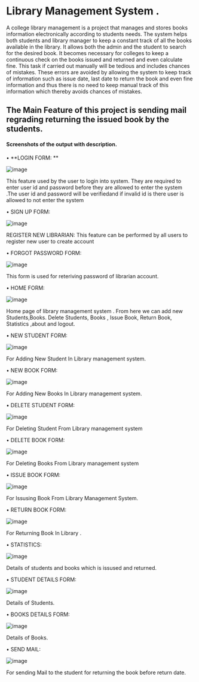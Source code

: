 # Library Management System .
A college library management is a project that manages and stores books information electronically according to students needs. The system helps both students and library manager to keep a constant track of all the books available in the library. It allows both the admin and the student to search for the desired book. It becomes necessary for colleges to keep a continuous check on the books issued and returned and even calculate fine. This task if carried out manually will be tedious and includes chances of mistakes. These errors are avoided by allowing the system to keep track of information such as issue date, last date to return the book and even fine information and thus there is no need to keep manual track of this information which thereby avoids chances of mistakes.


## The Main Feature of this project is sending mail regrading returning the issued book by the students.


#### Screenshots of the output with description.


• **LOGIN FORM: **

![image](https://user-images.githubusercontent.com/65438429/129848896-0bc081fe-980a-43a1-8325-7a9c4766973f.png)

 

This feature used by the user to login into system. They are required to enter user id and password before they are allowed to enter the system .The user id and password will be verifiedand if invalid id is there user is allowed to not enter the system


•	SIGN UP FORM:
 
 ![image](https://user-images.githubusercontent.com/65438429/129848935-a76bbacc-f63b-4ea1-8cad-8412900e40fd.png)

REGISTER NEW LIBRARIAN:
This  feature can be performed by all users to register new user to create account


•	FORGOT PASSWORD FORM:
 
 ![image](https://user-images.githubusercontent.com/65438429/129849054-d51208a6-ea4e-4c28-bf6f-c7e42cd086db.png)

This form is used for reteriving password of librarian account.

•	HOME FORM:
 
 
 ![image](https://user-images.githubusercontent.com/65438429/129849149-c11b8a6e-d753-4b72-87eb-38db5c63536b.png)

Home page of library management system . From here we can add new Students,Books. Delete Students, Books , Issue Book, Return Book, Statistics ,about and logout.



•	NEW STUDENT FORM:
 
 ![image](https://user-images.githubusercontent.com/65438429/129849171-de5370c4-1900-4b2a-92e0-d7ef2b186520.png)

For Adding New Student In Library management system.


•	NEW BOOK FORM:
 
 ![image](https://user-images.githubusercontent.com/65438429/129849212-4d4b224e-d0f3-4a2d-9a45-2377054878e4.png)

For Adding New Books In Library management system.


•	DELETE STUDENT FORM:
 
 ![image](https://user-images.githubusercontent.com/65438429/129849264-5f07fec4-abef-4523-a517-ba4200414924.png)

For Deleting Student  From Library management system


•	DELETE BOOK FORM:
 
 ![image](https://user-images.githubusercontent.com/65438429/129849282-e78dd7dc-6390-468c-b579-7806f94157fc.png)

For Deleting Books  From Library management system


•	ISSUE BOOK FORM:
 
 ![image](https://user-images.githubusercontent.com/65438429/129849294-cc737e76-8f0c-4af4-9c2c-1a7b7ca05455.png)

For Issusing Book From Library Management System.


•	RETURN BOOK FORM:
 
 ![image](https://user-images.githubusercontent.com/65438429/129849318-15b97693-be9e-4c32-8732-8c636228245e.png)

For Returning Book In Library .


•	STATISTICS:
 
 ![image](https://user-images.githubusercontent.com/65438429/129849347-0e618f6c-bef6-49ff-a5d1-3b8b0c851346.png)

Details of students and books which is issused and returned.


•	STUDENT DETAILS FORM:
 
 ![image](https://user-images.githubusercontent.com/65438429/129849373-1ff2db82-29fa-4164-8b18-394bfd248068.png)

Details of Students.


•	BOOKS DETAILS FORM:

![image](https://user-images.githubusercontent.com/65438429/129849681-318c659b-70a8-4004-b01f-9832cc06d473.png)


Details of Books.


•	SEND MAIL:

 ![image](https://user-images.githubusercontent.com/65438429/129848782-595a8f2e-8280-4dff-8e53-0e2aaa4bb30a.png)

For sending Mail to the student for returning the book before return date.

